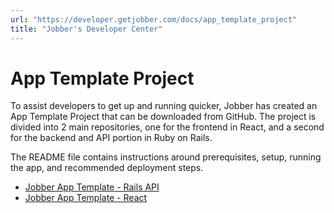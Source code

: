 ```yaml
---
url: "https://developer.getjobber.com/docs/app_template_project"
title: "Jobber's Developer Center"
---
```


# App Template Project

To assist developers to get up and running quicker, Jobber has created an App
Template Project that can be downloaded from GitHub. The project is divided into
2 main repositories, one for the frontend in React, and a second for the backend
and API portion in Ruby on Rails.

The README file contains instructions around prerequisites, setup, running the
app, and recommended deployment steps.

- [Jobber App Template - Rails API](https://github.com/GetJobber/Jobber-AppTemplate-RailsAPI)
- [Jobber App Template - React](https://github.com/GetJobber/Jobber-AppTemplate-React)